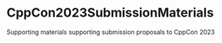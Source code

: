 # CppCon2023SubmissionMaterials
Supporting materials supporting submission proposals to CppCon 2023
